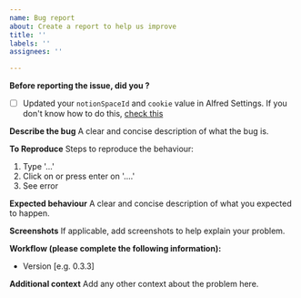 ```yaml
---
name: Bug report
about: Create a report to help us improve
title: ''
labels: ''
assignees: ''

---
```


**Before reporting the issue, did you ?**
- [ ] Updated your `notionSpaceId` and `cookie` value in Alfred Settings. If you don't know how to do this, [check this](https://github.com/wrjlewis/notion-search-alfred-workflow#workflow-variables)

**Describe the bug**
A clear and concise description of what the bug is.

**To Reproduce**
Steps to reproduce the behaviour:
1. Type '...'
2. Click on or press enter on '....'
3. See error

**Expected behaviour**
A clear and concise description of what you expected to happen.

**Screenshots**
If applicable, add screenshots to help explain your problem.

**Workflow (please complete the following information):**
 - Version [e.g. 0.3.3]

**Additional context**
Add any other context about the problem here.
